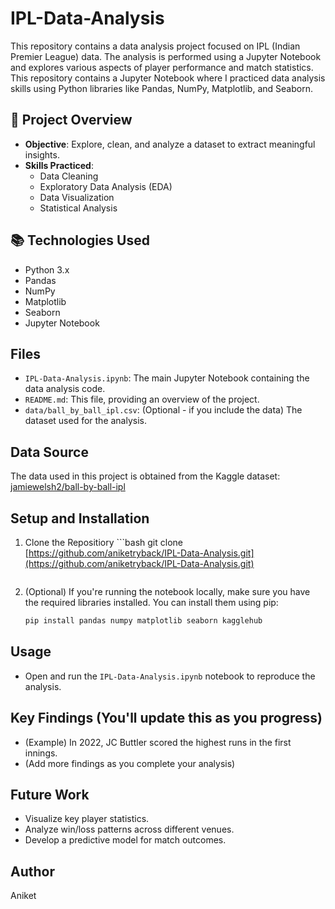 # IPL-Data-Analysis
This repository contains a data analysis project focused on IPL (Indian Premier League) data. The analysis is performed using a Jupyter Notebook and explores various aspects of player performance and match statistics.
This repository contains a Jupyter Notebook where I practiced data analysis skills using Python libraries like Pandas, NumPy, Matplotlib, and Seaborn.

## 📖 Project Overview

- **Objective**: Explore, clean, and analyze a dataset to extract meaningful insights.
- **Skills Practiced**:
  - Data Cleaning
  - Exploratory Data Analysis (EDA)
  - Data Visualization
  - Statistical Analysis
 
## 📚 Technologies Used

- Python 3.x
- Pandas
- NumPy
- Matplotlib
- Seaborn
- Jupyter Notebook

## Files

* `IPL-Data-Analysis.ipynb`:  The main Jupyter Notebook containing the data analysis code.
* `README.md`:  This file, providing an overview of the project.
* `data/ball_by_ball_ipl.csv`: (Optional - if you include the data) The dataset used for the analysis.

## Data Source

The data used in this project is obtained from the Kaggle dataset: [jamiewelsh2/ball-by-ball-ipl](https://www.kaggle.com/datasets/jamiewelsh2/ball-by-ball-ipl)


## Setup and Installation

1.  Clone the Repositiory ```bash
    git clone [https://github.com/aniketryback/IPL-Data-Analysis.git](https://github.com/aniketryback/IPL-Data-Analysis.git)
    ```
2.  (Optional) If you're running the notebook locally, make sure you have the required libraries installed. You can install them using pip:

    ```bash
    pip install pandas numpy matplotlib seaborn kagglehub
    ```

## Usage

* Open and run the `IPL-Data-Analysis.ipynb` notebook to reproduce the analysis.

## Key Findings (You'll update this as you progress)

* (Example)  In 2022, JC Buttler scored the highest runs in the first innings.
* (Add more findings as you complete your analysis)

## Future Work

* Visualize key player statistics.
* Analyze win/loss patterns across different venues.
* Develop a predictive model for match outcomes.

## Author

Aniket
